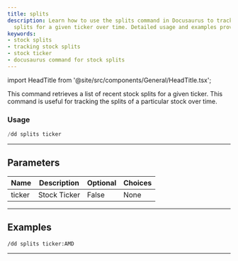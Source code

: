 ```yaml
---
title: splits
description: Learn how to use the splits command in Docusaurus to track recent stock
  splits for a given ticker over time. Detailed usage and examples provided.
keywords:
- stock splits
- tracking stock splits
- stock ticker
- docusaurus command for stock splits
---
```


import HeadTitle from '@site/src/components/General/HeadTitle.tsx';

<HeadTitle title="duedilligence: splits - Discord Reference | OpenBB Bot Docs" />

This command retrieves a list of recent stock splits for a given ticker. This command is useful for tracking the splits of a particular stock over time.

### Usage

```python wordwrap
/dd splits ticker
```

---

## Parameters

| Name | Description | Optional | Choices |
| ---- | ----------- | -------- | ------- |
| ticker | Stock Ticker | False | None |


---

## Examples

```
/dd splits ticker:AMD
```

---
